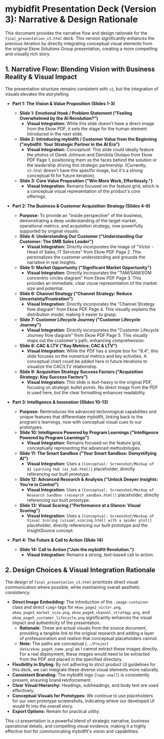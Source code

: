 # mybidfit Presentation Deck (Version 3): Narrative & Design Rationale

This document provides the narrative flow and design rationale for the `final_presentation_v3.html` deck. This version significantly enhances the previous iteration by directly integrating conceptual visual elements from the original Ekow Solutions Group presentation, creating a more compelling and visually rich story.

## 1. Narrative Flow: Blending Vision with Business Reality & Visual Impact

The presentation structure remains consistent with `v2`, but the integration of visuals elevates the storytelling.

*   **Part 1: The Vision & Value Proposition (Slides 1-3)**
    *   **Slide 1: Emotional Hook / Problem Statement ("Feeling Overwhelmed by the AI Revolution?")**
        *   **Visual Integration:** While this slide doesn't have a direct image from the Ekow PDF, it sets the stage for the human element introduced in the next slide.
    *   **Slide 2: Introducing mybidfit / Customer Value from the Beginning ("mybidfit: Your Strategic Partner in the AI Era")**
        *   **Visual Integration:** *Conceptual:* This slide could ideally feature the photos of Derek Johnson and Damilola Olutayo from Ekow PDF Page 1, positioning them as the faces behind the solution or the leadership driving this strategic partnership. (Currently, `v3.html` doesn't have this specific image, but it's a strong conceptual fit for future iteration).
    *   **Slide 3: Core Value Proposition ("Win More Work, Effortlessly.")**
        *   **Visual Integration:** Remains focused on the feature grid, which is a conceptual visual representation of the product's core offerings.

*   **Part 2: The Business & Customer Acquisition Strategy (Slides 4-9)**
    *   **Purpose:** To provide an "inside perspective" of the business, demonstrating a deep understanding of the target market, operational metrics, and acquisition strategy, now powerfully supported by original visuals.
    *   **Slide 4: Understanding Our Customer ("Understanding Our Customer: The SMB Sales Leader")**
        *   **Visual Integration:** Directly incorporates the image of "Victor - Head of Sales, IT Services" from Ekow PDF Page 2. This personalizes the customer understanding and grounds the narrative in real insights.
    *   **Slide 5: Market Opportunity ("Significant Market Opportunity")**
        *   **Visual Integration:** Directly incorporates the "TAM/SAM/SOM concentric circles diagram" from Ekow PDF Page 3. This provides an immediate, clear visual representation of the market size and potential.
    *   **Slide 6: Channel Strategy ("Channel Strategy: Reduce Uncertainty/Frustration")**
        *   **Visual Integration:** Directly incorporates the "Channel Strategy flow diagram" from Ekow PDF Page 4. This visually explains the distribution model, making it easier to grasp.
    *   **Slide 7: Customer Lifecycle Journey ("Customer Lifecycle Journey")**
        *   **Visual Integration:** Directly incorporates the "Customer Lifecycle Journey flow diagram" from Ekow PDF Page 5. This visually maps out the customer's path, enhancing comprehension.
    *   **Slide 8: CAC & LTV ("Key Metrics: CAC & LTV")**
        *   **Visual Integration:** While the PDF has a simple box for "8.4", this slide focuses on the numerical metrics and key activities. A conceptual chart could be added here in future iterations to visualize the CAC/LTV relationship.
    *   **Slide 9: Acquisition Strategy Success Factors ("Acquisition Strategy: Key Success Factors")**
        *   **Visual Integration:** This slide is text-heavy in the original PDF, focusing on strategic bullet points. No direct image from the PDF is used here, but the clear formatting enhances readability.

*   **Part 3: Intelligence & Innovation (Slides 10-13)**
    *   **Purpose:** Reintroduces the advanced technological capabilities and unique features that differentiate mybidfit, linking back to the program's learnings, now with conceptual visual cues to our prototypes.
    *   **Slide 10: Intelligence Powered by Program Learnings ("Intelligence Powered by Program Learnings")**
        *   **Visual Integration:** Remains focused on the feature grid, conceptually representing the advanced methodologies.
    *   **Slide 11: The Smart Sandbox ("Your Smart Sandbox: Demystifying AI")**
        *   **Visual Integration:** Uses a `[Conceptual: Screenshot/Mockup of AI Learning Hub (ai_hub.html)]` placeholder, directly referencing our built prototype.
    *   **Slide 12: Advanced Research & Analysis ("Unlock Deeper Insights: You're in Control")**
        *   **Visual Integration:** Uses a `[Conceptual: Screenshot/Mockup of Research Sandbox (research_sandbox.html)]` placeholder, directly referencing our built prototype.
    *   **Slide 13: Visual Scoring ("Performance at a Glance: Visual Scoring")**
        *   **Visual Integration:** Uses a `[Conceptual: Screenshot/Mockup of Visual Scoring (visual_scoring.html) with a spider plot)]` placeholder, directly referencing our built prototype and the InsightSource concept.

*   **Part 4: The Future & Call to Action (Slide 14)**
    *   **Slide 14: Call to Action ("Join the mybidfit Revolution.")**
        *   **Visual Integration:** Remains a strong, text-based call to action.

## 2. Design Choices & Visual Integration Rationale

The design of `final_presentation_v3.html` prioritizes direct visual communication where possible, while maintaining overall aesthetic consistency.

*   **Direct Image Embedding:** The introduction of the `.image-container` class and direct `<img>` tags for `ekow_page2_victor.png`, `ekow_page3_market_size.png`, `ekow_page4_channel_strategy.png`, and `ekow_page5_customer_lifecycle.png` significantly enhances the visual impact and authenticity of the presentation.
    *   **Rationale:** These are actual visuals from the source document, providing a tangible link to the original research and adding a layer of professionalism and realism that conceptual placeholders cannot.
    *   **Note:** The paths are conceptual (`../Project data/ekow_pageX_name.png`) as I cannot extract these images directly. For a real deployment, these images would need to be extracted from the PDF and placed in the specified directory.
*   **Flexibility in Styling:** By not adhering to strict product UI guidelines for this deck, we can integrate these diverse visual elements more naturally.
*   **Consistent Branding:** The mybidfit logo (`logo-small`) is consistently present, ensuring brand reinforcement.
*   **Clear Visual Hierarchy:** Headings, subheadings, and body text are used effectively.
*   **Conceptual Visuals for Prototypes:** We continue to use placeholders for our own prototype screenshots, indicating where our developed UI would fit into the overall story.
*   **Export Options:** Remain for practical utility.

This `v3` presentation is a powerful blend of strategic narrative, business operational details, and compelling visual evidence, making it a highly effective tool for communicating mybidfit's vision and capabilities.
